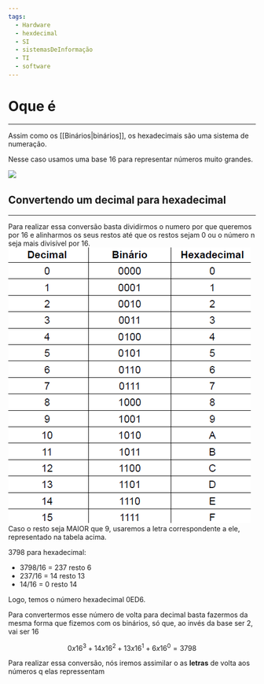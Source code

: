 ```yaml
---
tags:
  - Hardware
  - hexdecimal
  - SI
  - sistemasDeInformação
  - TI
  - software
---
```


# Oque é
---

Assim como os [[Binários|binários]], os hexadecimais são uma sistema de numeração.

Nesse caso usamos uma base 16 para representar números muito grandes.

![](./img/Pasted%20image%2020240228154731.png)

## Convertendo um decimal para hexadecimal
---

Para realizar essa conversão basta dividirmos o numero por que queremos por 16 e alinharmos os seus restos até que os restos sejam 0 ou o número n seja mais divisível por 16.
![](./img/Pasted%20image%2020240228162233.png)
Caso o resto seja MAIOR que 9, usaremos a letra correspondente a ele, representado na tabela acima.

3798 para hexadecimal:

- 3798/16 = 237 resto 6
- 237/16 = 14 resto 13
- 14/16 = 0 resto 14

Logo, temos o número hexadecimal 0ED6.


Para convertermos esse número de volta para decimal basta fazermos da mesma forma que fizemos com os binários, só que, ao invés da base ser 2, vai ser 16

$$
0x16^3 + 14x16^2 + 13x16^1 + 6x16^0 = 3798
$$

Para realizar essa conversão, nós iremos assimilar o as **letras** de volta aos números q elas repressentam